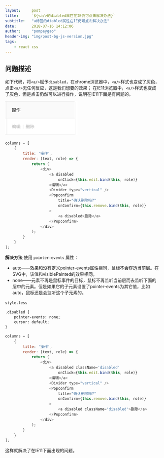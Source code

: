 ```yaml
---
layout:     post
title:      `${<a/>的diabled属性在IE仍可点击解决办法}`
subtitle:   "a标签的diabled属性在IE仍可点击解决办法"
date:       2018-07-16 14:12:06
author:     "pompeygao"
header-img: "img/post-bg-js-version.jpg"
tags:
    - react css
---
```


## 问题描述

如下代码，将`<a/>`赋予`disabled`，在chrome浏览器中，`<a/>`样式也变成了灰色，点击`<a/>`无任何反应，这是我们想要的效果；
在IE11浏览器中，`<a/>`样式也变成了灰色，但是点击仍然可以进行操作，说明在IE11下面是有问题的。

![IE](../img/in-post/disabled-ie/IE1.png)
```js
columns = [
    {
        title: '操作',
        render: (text, role) => {
            return (
                <div>
                    <a disabled
                        onClick={this.edit.bind(this, role)}
                    >编辑</a>
                    <Divider type="vertical" />
                    <Popconfirm
                        title="确认删除吗?"
                        onConfirm={this.remove.bind(this, role)}
                    >
                        <a disabled>删除</a>
                    </Popconfirm>
                </div>
            );
        }
    }
];
```

**解决方法**
使用 `pointer-events` 属性：
- auto——效果和没有定义pointer-events属性相同，鼠标不会穿透当前层。在SVG中，该值和visiblePainted的效果相同。
- none——元素不再是鼠标事件的目标，鼠标不再监听当前层而去监听下面的层中的元素。但是如果它的子元素设置了pointer-events为其它值，比如auto，鼠标还是会监听这个子元素的。

`style.less`
```less
.disabled {
    pointer-events: none;
    cursor: default;
}
```

```js
columns = [
    {
        title: '操作',
        render: (text, role) => {
            return (
                <div>
                    <a disabled className='disabled'
                        onClick={this.edit.bind(this, role)}
                    >编辑</a>
                    <Divider type="vertical" />
                    <Popconfirm
                        title="确认删除吗?"
                        onConfirm={this.remove.bind(this, role)}
                    >
                        <a disabled className='disabled'>删除</a>
                    </Popconfirm>
                </div>
            );
        }
    }
];
```
这样就解决了在IE11下面出现的问题。